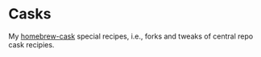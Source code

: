 # Casks

My [homebrew-cask][1] special recipes, i.e., forks and tweaks of central repo
cask recipies.

[1]: https://caskroom.github.io/

